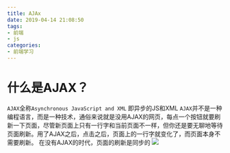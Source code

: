 ```yaml
---
title: AJAx
date: 2019-04-14 21:08:50
tags:
- 前端
- js
categories: 
- 前端学习
---
```

# 什么是AJAX？
`AJAX`全称`Asynchronous JavaScript and XML`
即异步的JS和XML
`AJAX`并不是一种编程语言，而是一种技术，通俗来说就是没用AJAX的网页，每点一个按钮就要刷新一下页面，尽管新页面上只有一行字和当前页面不一样，但你还是要无聊地等待页面刷新。用了AJAX之后，点击之后，页面上的一行字就变化了，而页面本身不需要刷新。
在没有AJAX的时代，页面的刷新是同步的
![](/images/微信截图_20190414211530.png)

